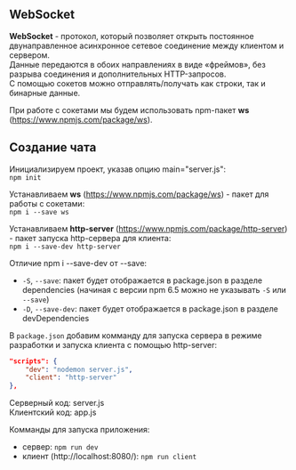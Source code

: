 ## WebSocket

**WebSocket** - протокол, который позволяет открыть постоянное двунаправленное асинхронное сетевое соединение между клиентом и сервером.   
Данные передаются в обоих направлениях в виде «фреймов», без разрыва соединения и дополнительных HTTP-запросов.    
С помощью сокетов можно отправлять/получать как строки, так и бинарные данные.

При работе с сокетами мы будем использовать npm-пакет **ws** (https://www.npmjs.com/package/ws).

## Создание чата 

Инициализируем проект, указав опцию main="server.js":   
`npm init`   

Устанавливаем **ws** (https://www.npmjs.com/package/ws) - пакет для работы с сокетами:   
`npm i --save ws`

Устанавливаем **http-server** (https://www.npmjs.com/package/http-server) - пакет запуска http-сервера для клиента:  
`npm i --save-dev http-server`

Отличие npm i --save-dev от --save:
- `-S`, `--save`: пакет будет отображается в package.json в разделе dependencies (начиная с версии npm 6.5 можно не указывать `-S` или `--save`)
- `-D`, `--save-dev`: пакет будет отображается в package.json в разделе devDependencies

В `package.json` добавим комманду для запуска сервера в режиме разработки и запуска клиента с помощью http-server:
```json
"scripts": {
	"dev": "nodemon server.js",
	"client": "http-server"
},
```

Серверный код: server.js   
Клиентский код: app.js

Комманды для запуска приложения:
- сервер: `npm run dev`         
- клиент (http://localhost:8080/): `npm run client`
